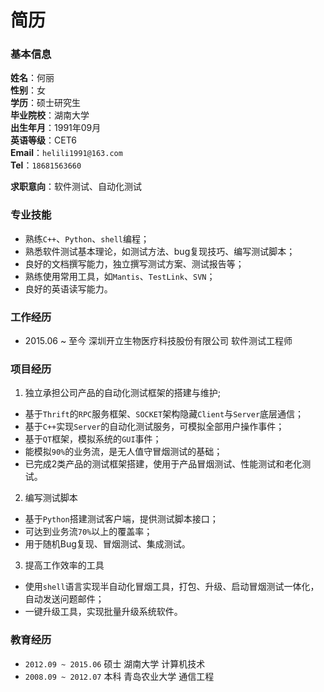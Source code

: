 # 简历

### 基本信息

**姓名**：何丽  
**性别**：女  
**学历**：硕士研究生  
**毕业院校**：湖南大学  
**出生年月**：1991年09月  
**英语等级**：CET6  
**Email**：`helili1991@163.com`  
**Tel**：`18681563660`  

**求职意向**：软件测试、自动化测试  

### 专业技能  

  + 熟练`C++`、`Python`、`shell`编程；  
  + 熟悉软件测试基本理论，如测试方法、bug复现技巧、编写测试脚本；  
  + 良好的文档撰写能力，独立撰写测试方案、测试报告等；  
  + 熟练使用常用工具，如`Mantis`、`TestLink`、`SVN`；  
  + 良好的英语读写能力。  

### 工作经历  

  + 2015.06 ~ 至今  深圳开立生物医疗科技股份有限公司  软件测试工程师  

### 项目经历  

1. 独立承担公司产品的自动化测试框架的搭建与维护;  
  + 基于`Thrift`的`RPC`服务框架、`SOCKET`架构隐藏`Client`与`Server`底层通信；  
  + 基于`C++`实现`Server`的自动化测试服务，可模拟全部用户操作事件；  
  + 基于`QT`框架，模拟系统的`GUI`事件；  
  + 能模拟`90%`的业务流，是无人值守冒烟测试的基础；  
  + 已完成2类产品的测试框架搭建，使用于产品冒烟测试、性能测试和老化测试。  

2. 编写测试脚本  
  + 基于`Python`搭建测试客户端，提供测试脚本接口；  
  + 可达到业务流`70%`以上的覆盖率；  
  + 用于随机Bug复现、冒烟测试、集成测试。  

3. 提高工作效率的工具  
  + 使用`shell`语言实现半自动化冒烟工具，打包、升级、启动冒烟测试一体化，自动发送问题邮件；  
  + 一键升级工具，实现批量升级系统软件。  

### 教育经历

  + `2012.09 ~ 2015.06`   硕士  湖南大学        计算机技术  
  + `2008.09 ~ 2012.07`   本科  青岛农业大学    通信工程  
